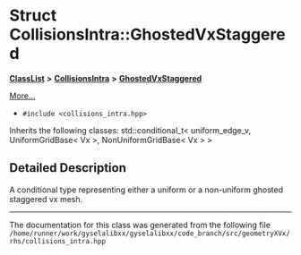 

# Struct CollisionsIntra::GhostedVxStaggered



[**ClassList**](annotated.md) **>** [**CollisionsIntra**](classCollisionsIntra.md) **>** [**GhostedVxStaggered**](structCollisionsIntra_1_1GhostedVxStaggered.md)



[More...](#detailed-description)

* `#include <collisions_intra.hpp>`



Inherits the following classes: std::conditional_t< uniform_edge_v, UniformGridBase< Vx >, NonUniformGridBase< Vx > >






























































## Detailed Description


A conditional type representing either a uniform or a non-uniform ghosted staggered vx mesh. 


    

------------------------------
The documentation for this class was generated from the following file `/home/runner/work/gyselalibxx/gyselalibxx/code_branch/src/geometryXVx/rhs/collisions_intra.hpp`

